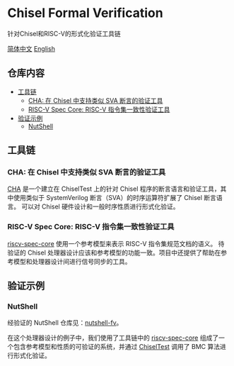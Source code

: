 # Chisel Formal Verification

针对Chisel和RISC-V的形式化验证工具链

[简体中文](./README_CN.md) [English](./README.md)

## 仓库内容 <!-- omit in toc -->

- [工具链](#工具链)
  - [CHA: 在 Chisel 中支持类似 SVA 断言的验证工具](#cha-在-chisel-中支持类似-sva-断言的验证工具)
  - [RISC-V Spec Core: RISC-V 指令集一致性验证工具](#risc-v-spec-core-risc-v-指令集一致性验证工具)
- [验证示例](#验证示例)
  - [NutShell](#nutshell)

## 工具链

### CHA: 在 Chisel 中支持类似 SVA 断言的验证工具

[CHA](https://github.com/iscas-tis/CHA) 是一个建立在 ChiselTest 上的针对 Chisel 程序的断言语言和验证工具，其中使用类似于 SystemVerilog 断言（SVA）的时序运算符扩展了 Chisel 断言语言。
可以对 Chisel 硬件设计和一般时序性质进行形式化验证。

### RISC-V Spec Core: RISC-V 指令集一致性验证工具

[riscv-spec-core](https://github.com/iscas-tis/riscv-spec-core) 使用一个参考模型来表示 RISC-V 指令集规范文档的语义。
待验证的 Chisel 处理器设计应该和参考模型的功能一致。项目中还提供了帮助在参考模型和处理器设计间进行信号同步的工具。

## 验证示例

### NutShell

经验证的 NutShell 仓库见：[nutshell-fv](https://github.com/iscas-tis/nutshell-fv)。

在这个处理器设计的例子中，我们使用了工具链中的 [riscv-spec-core](https://github.com/iscas-tis/riscv-spec-core) 组成了一个包含参考模型和性质的可验证的系统，并通过 [ChiselTest](https://github.com/ucb-bar/chiseltest) 调用了 BMC 算法进行形式化验证。
